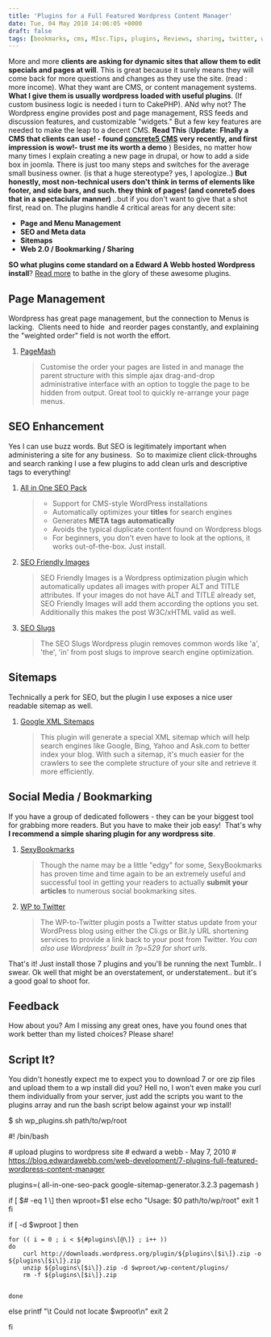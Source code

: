 ```yaml
---
title: 'Plugins for a Full Featured Wordpress Content Manager'
date: Tue, 04 May 2010 14:06:05 +0000
draft: false
tags: [bookmarks, cms, MIsc.Tips, plugins, Reviews, sharing, twitter, web development, wordpress]
---
```


More and more **clients are asking for dynamic sites that allow them to edit specials and pages at will**. This is great because it surely means they will come back for more questions and changes as they use the site. (read : more income). What they want are CMS, or content management systems. **What I give them is usually wordpress loaded with useful plugins**. (If custom business logic is needed i turn to CakePHP). ANd why not? The Wordpress engine provides post and page management, RSS feeds and discussion features, and customizable "widgets." But a few key features are needed to make the leap to a decent CMS. **Read This** (**Update**: **FInally a CMS that clients can use! - found [concrete5 CMS](http://www.concrete5.org/ "concrete5 - FInally a CMS that clients can use!") very recently, and first impression is wow!- trust me its worth a demo** ) Besides, no matter how many times I explain creating a new page in drupal, or how to add a side box in joomla. There is just too many steps and switches for the average small business owner. (is that a huge stereotype? yes, I apologize..) **But honestly, most non-technical users don't think in terms of elements like footer, and side bars, and such. they think of pages! (and conrete5 does that in a spectaciular manner)** ..but if you don't want to give that a shot first, read on. The plugins handle 4 critical areas for any decent site:

*   **Page and Menu Management**
*   **SEO and Meta data**
*   **Sitemaps**
*   **Web 2.0 / Bookmarking / Sharing**

**SO what plugins come standard on a Edward A Webb hosted Wordpress install**? [Read more](/web-development/7-plugins-full-featured-wordpress-content-manager#more-738) to bathe in the glory of these awesome plugins.

Page Management
---------------

Wordpress has great page management, but the connection to Menus is lacking.  Clients need to hide  and reorder pages constantly, and explaining the "weighted order" field is not worth the effort.

1.  [PageMash](http://wordpress.org/extend/plugins/pagemash/ "PageMash - Ajax page sorting plugin for Wordpress")
    
    > Customise the order your pages are listed in and manage the parent structure with this simple ajax drag-and-drop administrative interface with an option to toggle the page to be hidden from output. Great tool to quickly re-arrange your page menus.
    

SEO Enhancement
---------------

Yes I can use buzz words. But SEO is legitimately important when administering a site for any business.  So to maximize client click-throughs and search ranking I use a few plugins to add clean urls and descriptive tags to everything!

1.  [All in One SEO Pack](http://wordpress.org/extend/plugins/all-in-one-seo-pack/ "All in One SEO Pack - get your meta tags in line!")
    
    > *   Support for CMS-style WordPress installations
    > *   Automatically optimizes your **titles** for search engines
    > *   Generates **META tags automatically**
    > *   Avoids the typical duplicate content found on Wordpress blogs
    > *   For beginners, you don't even have to look at the options, it works out-of-the-box. Just install.
    
2.  [SEO Friendly Images](http://wordpress.org/extend/plugins/seo-image/ "SEO Friendly Images - add title attributes to all images")
    
    > SEO Friendly Images is a Wordpress optimization plugin which automatically updates all images with proper ALT and TITLE attributes. If your images do not have ALT and TITLE already set, SEO Friendly Images will add them according the options you set. Additionally this makes the post W3C/xHTML valid as well.
    
3.  [SEO Slugs](http://wordpress.org/extend/plugins/seo-slugs/ "SEO Slugs - removes words liek at or the from urls")
    
    > The SEO Slugs Wordpress plugin removes common words like 'a', 'the', 'in' from post slugs to improve search engine optimization.
    

Sitemaps
--------

Technically a perk for SEO, but the plugin I use exposes a nice user readable sitemap as well.

1.  [Google XML Sitemaps](http://wordpress.org/extend/plugins/google-sitemap-generator/ "Google XML Sitemaps - generates xml sitemaps for google, yahoo, bing and your readers!")
    
    > This plugin will generate a special XML sitemap which will help search engines like Google, Bing, Yahoo and Ask.com to better index your blog. With such a sitemap, it's much easier for the crawlers to see the complete structure of your site and retrieve it more efficiently.
    

Social Media / Bookmarking
--------------------------

If you have a group of dedicated followers - they can be your biggest tool for grabbing more readers. But you have to make their job easy!  That's why **I recommend a simple sharing plugin for any wordpress site**.

1.  [SexyBookmarks](http://wordpress.org/extend/plugins/sexybookmarks/ "SexyBookmarks - Sharing is sexy .. and easy!")
    
    > Though the name may be a little "edgy" for some, SexyBookmarks has proven time and time again to be an extremely useful and successful tool in getting your readers to actually **submit your articles** to numerous social bookmarking sites.
    
2.  [WP to Twitter](http://wordpress.org/extend/plugins/wp-to-twitter/ "WP to Twitter - automatically shorten and post your titles to Twitter")
    
    > The WP-to-Twitter plugin posts a Twitter status update from your WordPress blog using either the Cli.gs or Bit.ly URL shortening services to provide a link back to your post from Twitter. _You can also use Wordpress' built in ?p=529 for short urls._
    

That's it! Just install those 7 plugins and you'll be running the next Tumblr.. I swear. Ok well that might be an overstatement, or understatement.. but it's a good goal to shoot for.

Feedback
--------

How about you? Am I missing any great ones, have you found ones that work better than my listed choices? Please share!

Script It?
----------

You didn't honestly expect me to expect you to download 7 or ore zip files and upload them to a wp install did you? Hell no, I won't even make you curl them individually from your server, just add the scripts you want to the plugins array and run the bash script below against your wp install!

$ sh wp_plugins.sh path/to/wp/root

#! /bin/bash

\# upload plugins to wordpress site
\# edward a webb - May 7, 2010
\#  https://blog.edwardawebb.com/web-development/7-plugins-full-featured-wordpress-content-manager

plugins=( all-in-one-seo-pack google-sitemap-generator.3.2.3 pagemash )


if \[ $# -eq 1 \]
then
	wproot=$1
else
	echo "Usage: $0 path/to/wp/root"
	exit 1
fi

if \[ -d $wproot \]
then

	for (( i = 0 ; i < ${#plugins\[@\]} ; i++ ))
	do
		curl http://downloads.wordpress.org/plugin/${plugins\[$i\]}.zip -o ${plugins\[$i\]}.zip
		unzip ${plugins\[$i\]}.zip -d $wproot/wp-content/plugins/
		rm -f ${plugins\[$i\]}.zip


	done  
else
	printf "\\t Could not locate $wproot\\n"
	exit 2

fi
